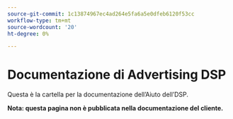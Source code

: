 ```yaml
---
source-git-commit: 1c13874967ec4ad264e5fa6a5e0dfeb6120f53cc
workflow-type: tm+mt
source-wordcount: '20'
ht-degree: 0%

---
```

# Documentazione di Advertising DSP

Questa è la cartella per la documentazione dell’Aiuto dell’DSP.

**Nota: questa pagina non è pubblicata nella documentazione del cliente.**
